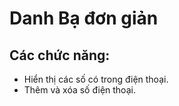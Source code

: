 # Danh Bạ đơn giản
## Các chức năng:
  * Hiển thị các số có trong điện thoại.
  * Thêm và xóa số điện thoại.
